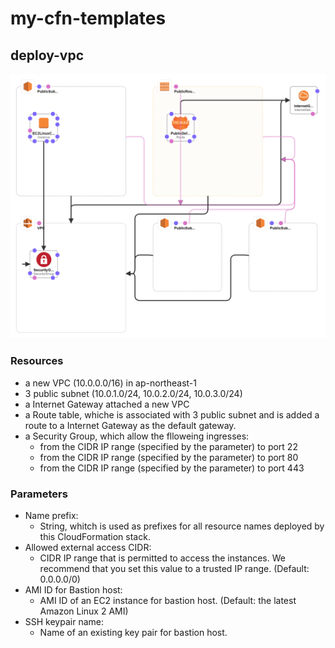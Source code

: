 # my-cfn-templates
## deploy-vpc
![deploy-vpc-designer.png](/deploy-vpc/deploy-vpc-designer.png)
### Resources
- a new VPC (10.0.0.0/16) in ap-northeast-1
- 3 public subnet (10.0.1.0/24, 10.0.2.0/24, 10.0.3.0/24)
- a Internet Gateway attached a new VPC
- a Route table, whiche is associated with 3 public subnet and is added a route to a Internet Gateway as the default gateway.
- a Security Group, which allow the flloweing ingresses:
  - from the CIDR IP range (specified by the parameter) to port 22
  - from the CIDR IP range (specified by the parameter) to port 80
  - from the CIDR IP range (specified by the parameter) to port 443

### Parameters
- Name prefix:
  - String, whitch is used as prefixes for all resource names deployed by this CloudFormation stack.
- Allowed external access CIDR:
  - CIDR IP range that is permitted to access the instances. We recommend
    that you set this value to a trusted IP range. (Default: 0.0.0.0/0)
- AMI ID for Bastion host:
  - AMI ID of an EC2 instance for bastion host. (Default: the latest Amazon Linux 2 AMI)
- SSH keypair name:
  - Name of an existing key pair for bastion host.
